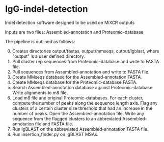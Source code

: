 # IgG-indel-detection
Indel detection software designed to be used on MiXCR outputs

Inputs are two files: Assembled-annotation and Proteomic-database

The pipeline is outlined as follows:

0. Creates directories output/fastas, output/mmseqs, output/igblast, where "output" is a user defined directory.
1. Pull cluster rep sequences from Proteomic-database and write to FASTA file.
2. Pull sequences from Assembled-annotation and write to FASTA file.
3. Create MMseqs database for the Assembled-annotation FASTA.
4. Create MMseqs database for the Proteomic-database FASTA.
5. Search Assembled-annotation database against Proteomic-database. Write alignments to m8 file.
6. Load m8 file and original Proteomic-databases. For each cluster, compute the number of peaks along the sequence length axis. Flag any clusters of a certain cluster size threshold that had an increase in the number of peaks. Open the Assembled-annotation file. Write any sequence from the flagged clusters to an abbreviated Assembled-annotation file and FASTA file.
7. Run IgBLAST on the abbreviated Assembled-annotation FASTA file.
8. Run insertion_finder.py on IgBLAST MSAs.